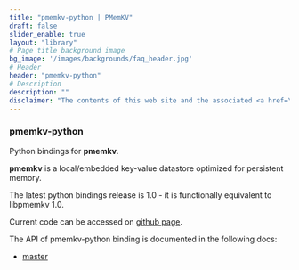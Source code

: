 ```yaml
---
title: "pmemkv-python | PMemKV"
draft: false
slider_enable: true
layout: "library"
# Page title background image
bg_image: '/images/backgrounds/faq_header.jpg'
# Header
header: "pmemkv-python"
# Description
description: ""
disclaimer: "The contents of this web site and the associated <a href=\"https://github.com/pmem\">GitHub repositories</a> are BSD-licensed open source."
---
```

### pmemkv-python

Python bindings for **pmemkv**.

**pmemkv** is a local/embedded key-value datastore optimized for persistent memory.

The latest python bindings release is 1.0 - it is functionally equivalent to libpmemkv 1.0.

Current code can be accessed on <a href="https://github.com/pmem/pmemkv-python">github page</a>.

The API of pmemkv-python binding is documented in the following docs:

* <a href="master/html/index.html">master</a>